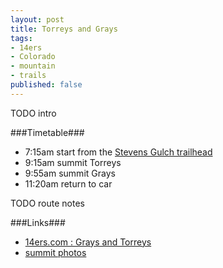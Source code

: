 ```yaml
---
layout: post
title: Torreys and Grays
tags:
- 14ers
- Colorado
- mountain
- trails
published: false
---
```

TODO intro


###Timetable###
- 7:15am start from the
[Stevens Gulch trailhead](https://www.google.com/maps/@39.6609008,-105.7845121,127m/data=!3m1!1e3)
- 9:15am summit Torreys
- 9:55am summit Grays
- 11:20am return to car

TODO route notes


###Links###
- [14ers.com : Grays and Torreys](http://www.14ers.com/routemain.php?route=torr5&peak=Grays+Peak+and+Torreys+Peak)
- [summit photos](https://www.dropbox.com/sc/dtofxcuprfh7xrf/AABzMPawTZhM9XxvPeqfDW_1a)
